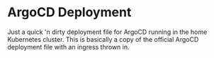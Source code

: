 # ArgoCD Deployment

Just a quick 'n dirty deployment file for ArgoCD running in the home Kubernetes cluster.  This is basically a copy of the official ArgoCD deployment file with an ingress thrown in.